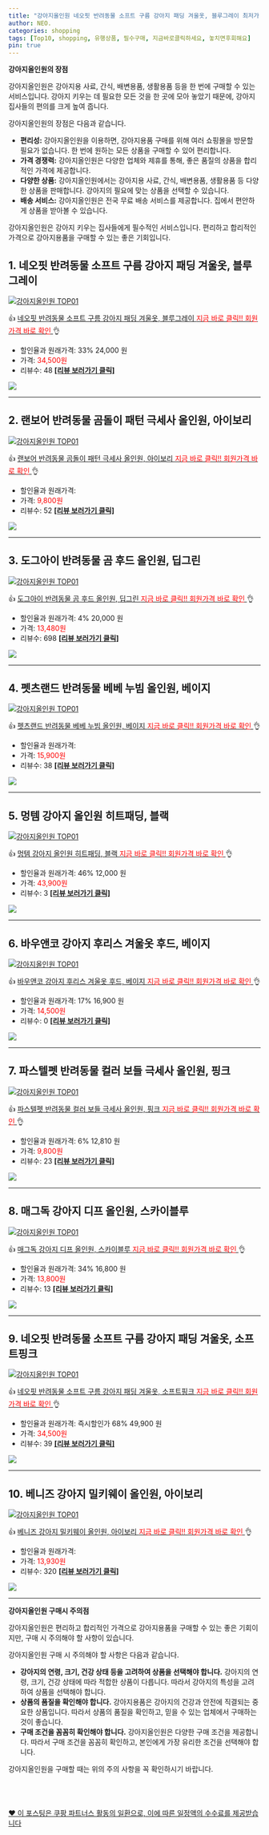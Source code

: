 ```yaml
---
title: "강아지올인원 네오핏 반려동물 소프트 구름 강아지 패딩 겨울옷, 블루그레이 최저가 추천 제품 비교 강아지올인원 가격 비교 최저가 장점"
author: NEO.
categories: shopping
tags: [Top10, shopping, 유행상품, 필수구매, 지금바로클릭하세요, 놓치면후회해요]
pin: true
---
```

**강아지올인원의 장점**

강아지올인원은 강아지용 사료, 간식, 배변용품, 생활용품 등을 한 번에 구매할 수 있는 서비스입니다. 강아지 키우는 데 필요한 모든 것을 한 곳에 모아 놓았기 때문에, 강아지 집사들의 편의를 크게 높여 줍니다.

강아지올인원의 장점은 다음과 같습니다.

* **편리성:** 강아지올인원을 이용하면, 강아지용품 구매를 위해 여러 쇼핑몰을 방문할 필요가 없습니다. 한 번에 원하는 모든 상품을 구매할 수 있어 편리합니다.
* **가격 경쟁력:** 강아지올인원은 다양한 업체와 제휴를 통해, 좋은 품질의 상품을 합리적인 가격에 제공합니다.
* **다양한 상품:** 강아지올인원에서는 강아지용 사료, 간식, 배변용품, 생활용품 등 다양한 상품을 판매합니다. 강아지의 필요에 맞는 상품을 선택할 수 있습니다.
* **배송 서비스:** 강아지올인원은 전국 무료 배송 서비스를 제공합니다. 집에서 편안하게 상품을 받아볼 수 있습니다.

강아지올인원은 강아지 키우는 집사들에게 필수적인 서비스입니다. 편리하고 합리적인 가격으로 강아지용품을 구매할 수 있는 좋은 기회입니다.

   

## 1. 네오핏 반려동물 소프트 구름 강아지 패딩 겨울옷, 블루그레이

[![강아지올인원 TOP01](https://thumbnail6.coupangcdn.com/thumbnails/remote/490x490ex/image/vendor_inventory/d078/b56cebb54b8092700dac1bb251b29661c2c5f2e2a88a6540209e869f5ab5.jpg)](https://link.coupang.com/re/AFFSDP?lptag=AF3617701&subid=GithubCoopas&pageKey=7676025233&traceid=V0-153&itemId=20490347884&vendorItemId=87568973624)


👍 [네오핏 반려동물 소프트 구름 강아지 패딩 겨울옷, 블루그레이 <font color=red> 지금 바로 클릭!! 회원가격 바로 확인 </font> ](https://link.coupang.com/re/AFFSDP?lptag=AF3617701&subid=GithubCoopas&pageKey=7676025233&traceid=V0-153&itemId=20490347884&vendorItemId=87568973624) 👌 


- 할인율과 원래가격: 33%  24,000   원
- 가격: <span style='color:red'>34,500원</span>
- 리뷰수: 48  [**[리뷰 보러가기 클릭]**](https://link.coupang.com/re/AFFSDP?lptag=AF3617701&subid=GithubCoopas&pageKey=7676025233&traceid=V0-153&itemId=20490347884&vendorItemId=87568973624)

[![](/discount_price.png)](https://link.coupang.com/re/AFFSDP?lptag=AF3617701&subid=GithubCoopas&pageKey=7676025233&traceid=V0-153&itemId=20490347884&vendorItemId=87568973624)

---


   

## 2. 랜보어 반려동물 곰돌이 패턴 극세사 올인원, 아이보리

[![강아지올인원 TOP01](https://thumbnail8.coupangcdn.com/thumbnails/remote/490x490ex/image/rs_quotation_api/cgay1yz0/631725506bcc44d4b8a27219c50329ed.jpg)](https://link.coupang.com/re/AFFSDP?lptag=AF3617701&subid=GithubCoopas&pageKey=6909258240&traceid=V0-153&itemId=16645123711&vendorItemId=83829208298)


👍 [랜보어 반려동물 곰돌이 패턴 극세사 올인원, 아이보리 <font color=red> 지금 바로 클릭!! 회원가격 바로 확인 </font> ](https://link.coupang.com/re/AFFSDP?lptag=AF3617701&subid=GithubCoopas&pageKey=6909258240&traceid=V0-153&itemId=16645123711&vendorItemId=83829208298) 👌 


- 할인율과 원래가격: 
- 가격: <span style='color:red'>9,800원</span>
- 리뷰수: 52  [**[리뷰 보러가기 클릭]**](https://link.coupang.com/re/AFFSDP?lptag=AF3617701&subid=GithubCoopas&pageKey=6909258240&traceid=V0-153&itemId=16645123711&vendorItemId=83829208298)

[![](/discount_price.png)](https://link.coupang.com/re/AFFSDP?lptag=AF3617701&subid=GithubCoopas&pageKey=6909258240&traceid=V0-153&itemId=16645123711&vendorItemId=83829208298)

---


   

## 3. 도그아이 반려동물 곰 후드 올인원, 딥그린

[![강아지올인원 TOP01](https://thumbnail10.coupangcdn.com/thumbnails/remote/490x490ex/image/retail/images/1856023142542317-ac3778d3-92de-4f81-a6dc-6b4faef01b62.jpg)](https://link.coupang.com/re/AFFSDP?lptag=AF3617701&subid=GithubCoopas&pageKey=6135006283&traceid=V0-153&itemId=11725872560&vendorItemId=78999951384)


👍 [도그아이 반려동물 곰 후드 올인원, 딥그린 <font color=red> 지금 바로 클릭!! 회원가격 바로 확인 </font> ](https://link.coupang.com/re/AFFSDP?lptag=AF3617701&subid=GithubCoopas&pageKey=6135006283&traceid=V0-153&itemId=11725872560&vendorItemId=78999951384) 👌 


- 할인율과 원래가격: 4%  20,000   원
- 가격: <span style='color:red'>13,480원</span>
- 리뷰수: 698  [**[리뷰 보러가기 클릭]**](https://link.coupang.com/re/AFFSDP?lptag=AF3617701&subid=GithubCoopas&pageKey=6135006283&traceid=V0-153&itemId=11725872560&vendorItemId=78999951384)

[![](/discount_price.png)](https://link.coupang.com/re/AFFSDP?lptag=AF3617701&subid=GithubCoopas&pageKey=6135006283&traceid=V0-153&itemId=11725872560&vendorItemId=78999951384)

---


   

## 4. 펫츠랜드 반려동물 베베 누빔 올인원, 베이지

[![강아지올인원 TOP01](https://thumbnail6.coupangcdn.com/thumbnails/remote/490x490ex/image/retail/images/64593364789967-028189ab-58d4-4d0b-ae2e-1cf8e22d4022.jpg)](https://link.coupang.com/re/AFFSDP?lptag=AF3617701&subid=GithubCoopas&pageKey=2299149616&traceid=V0-153&itemId=3960777011&vendorItemId=71945180148)


👍 [펫츠랜드 반려동물 베베 누빔 올인원, 베이지 <font color=red> 지금 바로 클릭!! 회원가격 바로 확인 </font> ](https://link.coupang.com/re/AFFSDP?lptag=AF3617701&subid=GithubCoopas&pageKey=2299149616&traceid=V0-153&itemId=3960777011&vendorItemId=71945180148) 👌 


- 할인율과 원래가격: 
- 가격: <span style='color:red'>15,900원</span>
- 리뷰수: 38  [**[리뷰 보러가기 클릭]**](https://link.coupang.com/re/AFFSDP?lptag=AF3617701&subid=GithubCoopas&pageKey=2299149616&traceid=V0-153&itemId=3960777011&vendorItemId=71945180148)

[![](/discount_price.png)](https://link.coupang.com/re/AFFSDP?lptag=AF3617701&subid=GithubCoopas&pageKey=2299149616&traceid=V0-153&itemId=3960777011&vendorItemId=71945180148)

---


   

## 5. 멍템 강아지 올인원 히트패딩, 블랙

[![강아지올인원 TOP01](https://thumbnail6.coupangcdn.com/thumbnails/remote/490x490ex/image/rs_quotation_api/uttgwzuv/2f06293d31a04e6ebdf27be5a2b1c58a.jpg)](https://link.coupang.com/re/AFFSDP?lptag=AF3617701&subid=GithubCoopas&pageKey=7762369009&traceid=V0-153&itemId=20935469513&vendorItemId=88002016294)


👍 [멍템 강아지 올인원 히트패딩, 블랙 <font color=red> 지금 바로 클릭!! 회원가격 바로 확인 </font> ](https://link.coupang.com/re/AFFSDP?lptag=AF3617701&subid=GithubCoopas&pageKey=7762369009&traceid=V0-153&itemId=20935469513&vendorItemId=88002016294) 👌 


- 할인율과 원래가격: 46%  12,000   원
- 가격: <span style='color:red'>43,900원</span>
- 리뷰수: 3  [**[리뷰 보러가기 클릭]**](https://link.coupang.com/re/AFFSDP?lptag=AF3617701&subid=GithubCoopas&pageKey=7762369009&traceid=V0-153&itemId=20935469513&vendorItemId=88002016294)

[![](/discount_price.png)](https://link.coupang.com/re/AFFSDP?lptag=AF3617701&subid=GithubCoopas&pageKey=7762369009&traceid=V0-153&itemId=20935469513&vendorItemId=88002016294)

---


   

## 6. 바우앤코 강아지 후리스 겨울옷 후드, 베이지

[![강아지올인원 TOP01](https://thumbnail8.coupangcdn.com/thumbnails/remote/490x490ex/image/vendor_inventory/dc4d/42325481b753dd4e96ec518db5bcb8da7eccc7a27e34a30f3f1b61742705.png)](https://link.coupang.com/re/AFFSDP?lptag=AF3617701&subid=GithubCoopas&pageKey=7584548177&traceid=V0-153&itemId=20611118426&vendorItemId=87685540239)


👍 [바우앤코 강아지 후리스 겨울옷 후드, 베이지 <font color=red> 지금 바로 클릭!! 회원가격 바로 확인 </font> ](https://link.coupang.com/re/AFFSDP?lptag=AF3617701&subid=GithubCoopas&pageKey=7584548177&traceid=V0-153&itemId=20611118426&vendorItemId=87685540239) 👌 


- 할인율과 원래가격: 17%  16,900   원
- 가격: <span style='color:red'>14,500원</span>
- 리뷰수: 0  [**[리뷰 보러가기 클릭]**](https://link.coupang.com/re/AFFSDP?lptag=AF3617701&subid=GithubCoopas&pageKey=7584548177&traceid=V0-153&itemId=20611118426&vendorItemId=87685540239)

[![](/discount_price.png)](https://link.coupang.com/re/AFFSDP?lptag=AF3617701&subid=GithubCoopas&pageKey=7584548177&traceid=V0-153&itemId=20611118426&vendorItemId=87685540239)

---


   

## 7. 파스텔펫 반려동물 컬러 보들 극세사 올인원, 핑크

[![강아지올인원 TOP01](https://thumbnail8.coupangcdn.com/thumbnails/remote/490x490ex/image/rs_quotation_api/mvfjbxnc/75ec1f37483c4680b4b0ebe9ee2a187b.jpg)](https://link.coupang.com/re/AFFSDP?lptag=AF3617701&subid=GithubCoopas&pageKey=6835299364&traceid=V0-153&itemId=16238000912&vendorItemId=83431422963)


👍 [파스텔펫 반려동물 컬러 보들 극세사 올인원, 핑크 <font color=red> 지금 바로 클릭!! 회원가격 바로 확인 </font> ](https://link.coupang.com/re/AFFSDP?lptag=AF3617701&subid=GithubCoopas&pageKey=6835299364&traceid=V0-153&itemId=16238000912&vendorItemId=83431422963) 👌 


- 할인율과 원래가격: 6%  12,810   원
- 가격: <span style='color:red'>9,800원</span>
- 리뷰수: 23  [**[리뷰 보러가기 클릭]**](https://link.coupang.com/re/AFFSDP?lptag=AF3617701&subid=GithubCoopas&pageKey=6835299364&traceid=V0-153&itemId=16238000912&vendorItemId=83431422963)

[![](/discount_price.png)](https://link.coupang.com/re/AFFSDP?lptag=AF3617701&subid=GithubCoopas&pageKey=6835299364&traceid=V0-153&itemId=16238000912&vendorItemId=83431422963)

---


   

## 8. 매그독 강아지 디프 올인원, 스카이블루

[![강아지올인원 TOP01](https://thumbnail10.coupangcdn.com/thumbnails/remote/490x490ex/image/retail/images/2021/04/19/16/2/a6326314-5724-4c17-8575-f3168923ea8e.jpg)](https://link.coupang.com/re/AFFSDP?lptag=AF3617701&subid=GithubCoopas&pageKey=5375134207&traceid=V0-153&itemId=7966462914&vendorItemId=75255466316)


👍 [매그독 강아지 디프 올인원, 스카이블루 <font color=red> 지금 바로 클릭!! 회원가격 바로 확인 </font> ](https://link.coupang.com/re/AFFSDP?lptag=AF3617701&subid=GithubCoopas&pageKey=5375134207&traceid=V0-153&itemId=7966462914&vendorItemId=75255466316) 👌 


- 할인율과 원래가격: 34%  16,800   원
- 가격: <span style='color:red'>13,800원</span>
- 리뷰수: 13  [**[리뷰 보러가기 클릭]**](https://link.coupang.com/re/AFFSDP?lptag=AF3617701&subid=GithubCoopas&pageKey=5375134207&traceid=V0-153&itemId=7966462914&vendorItemId=75255466316)

[![](/discount_price.png)](https://link.coupang.com/re/AFFSDP?lptag=AF3617701&subid=GithubCoopas&pageKey=5375134207&traceid=V0-153&itemId=7966462914&vendorItemId=75255466316)

---


   

## 9. 네오핏 반려동물 소프트 구름 강아지 패딩 겨울옷, 소프트핑크

[![강아지올인원 TOP01](https://thumbnail6.coupangcdn.com/thumbnails/remote/490x490ex/image/vendor_inventory/1925/253ac53d83178e7b7354cdc59cf93c65ca38b865a23dffae26cd77fe30b3.jpg)](https://link.coupang.com/re/AFFSDP?lptag=AF3617701&subid=GithubCoopas&pageKey=7676025233&traceid=V0-153&itemId=20490347883&vendorItemId=87568973535)


👍 [네오핏 반려동물 소프트 구름 강아지 패딩 겨울옷, 소프트핑크 <font color=red> 지금 바로 클릭!! 회원가격 바로 확인 </font> ](https://link.coupang.com/re/AFFSDP?lptag=AF3617701&subid=GithubCoopas&pageKey=7676025233&traceid=V0-153&itemId=20490347883&vendorItemId=87568973535) 👌 


- 할인율과 원래가격: 즉시할인가 68%  49,900   원
- 가격: <span style='color:red'>34,500원</span>
- 리뷰수: 39  [**[리뷰 보러가기 클릭]**](https://link.coupang.com/re/AFFSDP?lptag=AF3617701&subid=GithubCoopas&pageKey=7676025233&traceid=V0-153&itemId=20490347883&vendorItemId=87568973535)

[![](/discount_price.png)](https://link.coupang.com/re/AFFSDP?lptag=AF3617701&subid=GithubCoopas&pageKey=7676025233&traceid=V0-153&itemId=20490347883&vendorItemId=87568973535)

---


   

## 10. 베니즈 강아지 밀키웨이 올인원, 아이보리

[![강아지올인원 TOP01](https://thumbnail6.coupangcdn.com/thumbnails/remote/490x490ex/image/rs_quotation_api/zgrswfat/f9a78d0b7db94b8bbdbdf7d658785383.jpg)](https://link.coupang.com/re/AFFSDP?lptag=AF3617701&subid=GithubCoopas&pageKey=7727990687&traceid=V0-153&itemId=20758453172&vendorItemId=87828668933)


👍 [베니즈 강아지 밀키웨이 올인원, 아이보리 <font color=red> 지금 바로 클릭!! 회원가격 바로 확인 </font> ](https://link.coupang.com/re/AFFSDP?lptag=AF3617701&subid=GithubCoopas&pageKey=7727990687&traceid=V0-153&itemId=20758453172&vendorItemId=87828668933) 👌 


- 할인율과 원래가격: 
- 가격: <span style='color:red'>13,930원</span>
- 리뷰수: 320  [**[리뷰 보러가기 클릭]**](https://link.coupang.com/re/AFFSDP?lptag=AF3617701&subid=GithubCoopas&pageKey=7727990687&traceid=V0-153&itemId=20758453172&vendorItemId=87828668933)

[![](/discount_price.png)](https://link.coupang.com/re/AFFSDP?lptag=AF3617701&subid=GithubCoopas&pageKey=7727990687&traceid=V0-153&itemId=20758453172&vendorItemId=87828668933)

---
**강아지올인원 구매시 주의점**

강아지올인원은 편리하고 합리적인 가격으로 강아지용품을 구매할 수 있는 좋은 기회이지만, 구매 시 주의해야 할 사항이 있습니다.

강아지올인원 구매 시 주의해야 할 사항은 다음과 같습니다.

* **강아지의 연령, 크기, 건강 상태 등을 고려하여 상품을 선택해야 합니다.** 강아지의 연령, 크기, 건강 상태에 따라 적합한 상품이 다릅니다. 따라서 강아지의 특성을 고려하여 상품을 선택해야 합니다.
* **상품의 품질을 확인해야 합니다.** 강아지용품은 강아지의 건강과 안전에 직결되는 중요한 상품입니다. 따라서 상품의 품질을 확인하고, 믿을 수 있는 업체에서 구매하는 것이 좋습니다.
* **구매 조건을 꼼꼼히 확인해야 합니다.** 강아지올인원은 다양한 구매 조건을 제공합니다. 따라서 구매 조건을 꼼꼼히 확인하고, 본인에게 가장 유리한 조건을 선택해야 합니다.

강아지올인원을 구매할 때는 위의 주의 사항을 꼭 확인하시기 바랍니다.<br><br><br><br><br> [ ❤  이 포스팅은 쿠팡 파트너스 활동의 일환으로, 이에 따른 일정액의 수수료를 제공받습니다](https://link.coupang.com/a/bcEFyh)